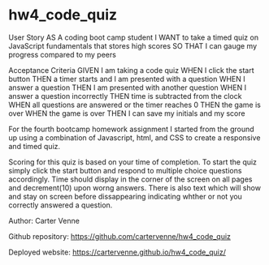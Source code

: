 # hw4_code_quiz

User Story
AS A coding boot camp student
I WANT to take a timed quiz on JavaScript fundamentals that stores high scores
SO THAT I can gauge my progress compared to my peers

Acceptance Criteria
GIVEN I am taking a code quiz
WHEN I click the start button
THEN a timer starts and I am presented with a question
WHEN I answer a question
THEN I am presented with another question
WHEN I answer a question incorrectly
THEN time is subtracted from the clock
WHEN all questions are answered or the timer reaches 0
THEN the game is over
WHEN the game is over
THEN I can save my initials and my score

For the fourth bootcamp homework assignment I started from the ground up using a combination of Javascript, html, and CSS to create a responsive and timed quiz.

Scoring for this quiz is based on your time of completion. To start the quiz simply click the start button and respond to multiple choice questions accordingly. Time should display in the corner of the screen on all pages and decrement(10) upon worng answers. There is also text which will show and stay on screen before dissappearing indicating whther or not you correctly answered a question.

Author: Carter Venne

Github repository: https://github.com/cartervenne/hw4_code_quiz

Deployed website: https://cartervenne.github.io/hw4_code_quiz/